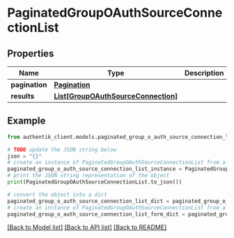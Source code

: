 # PaginatedGroupOAuthSourceConnectionList


## Properties

Name | Type | Description | Notes
------------ | ------------- | ------------- | -------------
**pagination** | [**Pagination**](Pagination.md) |  | 
**results** | [**List[GroupOAuthSourceConnection]**](GroupOAuthSourceConnection.md) |  | 

## Example

```python
from authentik_client.models.paginated_group_o_auth_source_connection_list import PaginatedGroupOAuthSourceConnectionList

# TODO update the JSON string below
json = "{}"
# create an instance of PaginatedGroupOAuthSourceConnectionList from a JSON string
paginated_group_o_auth_source_connection_list_instance = PaginatedGroupOAuthSourceConnectionList.from_json(json)
# print the JSON string representation of the object
print(PaginatedGroupOAuthSourceConnectionList.to_json())

# convert the object into a dict
paginated_group_o_auth_source_connection_list_dict = paginated_group_o_auth_source_connection_list_instance.to_dict()
# create an instance of PaginatedGroupOAuthSourceConnectionList from a dict
paginated_group_o_auth_source_connection_list_form_dict = paginated_group_o_auth_source_connection_list.from_dict(paginated_group_o_auth_source_connection_list_dict)
```
[[Back to Model list]](../README.md#documentation-for-models) [[Back to API list]](../README.md#documentation-for-api-endpoints) [[Back to README]](../README.md)


